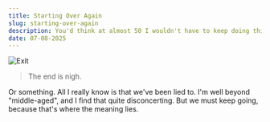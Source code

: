 ```yaml
---
title: Starting Over Again
slug: starting-over-again
description: You'd think at almost 50 I wouldn't have to keep doing this...
date: 07-08-2025
---
```


![Exit](/assets/exit.webp#border)
> The end is nigh.

Or something. All I really know is that we've been lied to. I'm well beyond "middle-aged", and I find that quite disconcerting. But we must keep going, because that's where the meaning lies.
